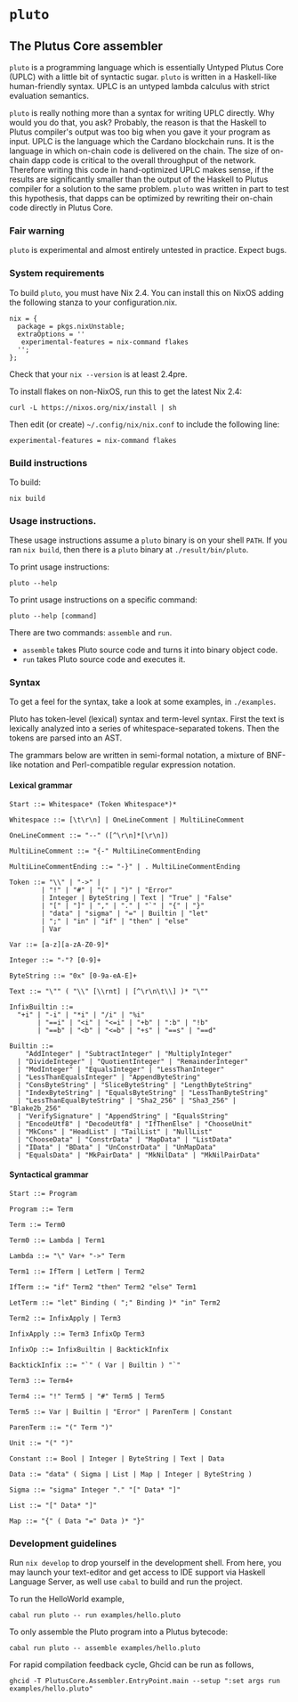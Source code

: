 # `pluto`

## The Plutus Core assembler

`pluto` is a programming language which is essentially Untyped Plutus Core (UPLC) with a little bit of syntactic sugar. `pluto` is written in a Haskell-like human-friendly syntax. UPLC is an untyped lambda calculus with strict evaluation semantics.

`pluto` is really nothing more than a syntax for writing UPLC directly. Why would you do that, you ask? Probably, the reason is that the Haskell to Plutus compiler's output was too big when you gave it your program as input. UPLC is the language which the Cardano blockchain runs. It is the language in which on-chain code is delivered on the chain. The size of on-chain dapp code is critical to the overall throughput of the network. Therefore writing this code in hand-optimized UPLC makes sense, if the results are significantly smaller than the output of the Haskell to Plutus compiler for a solution to the same problem. `pluto` was written in part to test this hypothesis, that dapps can be optimized by rewriting their on-chain code directly in Plutus Core.

### Fair warning

`pluto` is experimental and almost entirely untested in practice. Expect bugs.

### System requirements

To build `pluto`, you must have Nix 2.4. You can install this on NixOS adding the following
stanza to your configuration.nix.

```
nix = {
  package = pkgs.nixUnstable;
  extraOptions = ''
   experimental-features = nix-command flakes
  '';
};
```

Check that your `nix --version` is at least 2.4pre.

To install flakes on non-NixOS, run this to get the latest Nix 2.4:

```
curl -L https://nixos.org/nix/install | sh
```

Then edit (or create) `~/.config/nix/nix.conf` to include the following line:

```
experimental-features = nix-command flakes
```

### Build instructions

To build:

```
nix build
```

### Usage instructions.

These usage instructions assume a `pluto` binary is on your shell `PATH`. If you ran `nix build`, then there is a `pluto` binary at `./result/bin/pluto`.

To print usage instructions:

```
pluto --help
```

To print usage instructions on a specific command:

```
pluto --help [command]
```

There are two commands: `assemble` and `run`.

 * `assemble` takes Pluto source code and turns it into binary object code.
 * `run` takes Pluto source code and executes it.

### Syntax

To get a feel for the syntax, take a look at some examples, in `./examples`.

Pluto has token-level (lexical) syntax and term-level syntax. First the text is lexically analyzed into a series of whitespace-separated tokens. Then the tokens are parsed into an AST.

The grammars below are written in semi-formal notation, a mixture of BNF-like notation and Perl-compatible regular expression notation.

#### Lexical grammar

```
Start ::= Whitespace* (Token Whitespace*)*

Whitespace ::= [\t\r\n] | OneLineComment | MultiLineComment

OneLineComment ::= "--" ([^\r\n]*[\r\n])

MultiLineComment ::= "{-" MultiLineCommentEnding

MultiLineCommentEnding ::= "-}" | . MultiLineCommentEnding

Token ::= "\\" | "->" | 
        | "!" | "#" | "(" | ")" | "Error"
        | Integer | ByteString | Text | "True" | "False"
        | "[" | "]" | "," | "." | "`" | "{" | "}"
        | "data" | "sigma" | "=" | Builtin | "let"
        | ";" | "in" | "if" | "then" | "else"
        | Var

Var ::= [a-z][a-zA-Z0-9]*

Integer ::= "-"? [0-9]+

ByteString ::= "0x" [0-9a-eA-E]+

Text ::= "\"" ( "\\" [\\rnt] | [^\r\n\t\\] )* "\""

InfixBuiltin ::= 
  "+i" | "-i" | "*i" | "/i" | "%i"
       | "==i" | "<i" | "<=i" | "+b" | ":b" | "!b"
       | "==b" | "<b" | "<=b" | "+s" | "==s" | "==d"

Builtin ::=
    "AddInteger" | "SubtractInteger" | "MultiplyInteger"
  | "DivideInteger" | "QuotientInteger" | "RemainderInteger"
  | "ModInteger" | "EqualsInteger" | "LessThanInteger"
  | "LessThanEqualsInteger" | "AppendByteString"
  | "ConsByteString" | "SliceByteString" | "LengthByteString"
  | "IndexByteString" | "EqualsByteString" | "LessThanByteString"
  | "LessThanEqualByteString" | "Sha2_256" | "Sha3_256" | "Blake2b_256"
  | "VerifySignature" | "AppendString" | "EqualsString"
  | "EncodeUtf8" | "DecodeUtf8" | "IfThenElse" | "ChooseUnit"
  | "MkCons" | "HeadList" | "TailList" | "NullList"
  | "ChooseData" | "ConstrData" | "MapData" | "ListData"
  | "IData" | "BData" | "UnConstrData" | "UnMapData"
  | "EqualsData" | "MkPairData" | "MkNilData" | "MkNilPairData"
```

#### Syntactical grammar

```
Start ::= Program

Program ::= Term

Term ::= Term0

Term0 ::= Lambda | Term1

Lambda ::= "\" Var+ "->" Term

Term1 ::= IfTerm | LetTerm | Term2

IfTerm ::= "if" Term2 "then" Term2 "else" Term1

LetTerm ::= "let" Binding ( ";" Binding )* "in" Term2

Term2 ::= InfixApply | Term3

InfixApply ::= Term3 InfixOp Term3

InfixOp ::= InfixBuiltin | BacktickInfix

BacktickInfix ::= "`" ( Var | Builtin ) "`"

Term3 ::= Term4+

Term4 ::= "!" Term5 | "#" Term5 | Term5

Term5 ::= Var | Builtin | "Error" | ParenTerm | Constant

ParenTerm ::= "(" Term ")"

Unit ::= "(" ")"

Constant ::= Bool | Integer | ByteString | Text | Data

Data ::= "data" ( Sigma | List | Map | Integer | ByteString )

Sigma ::= "sigma" Integer "." "[" Data* "]"

List ::= "[" Data* "]"

Map ::= "{" ( Data "=" Data )* "}"
```

### Development guidelines

Run `nix develop` to drop yourself in the development shell. From here, you may launch your text-editor and get access to IDE support via Haskell Language Server, as well use `cabal` to build and run the project.

To run the HelloWorld example,

```
cabal run pluto -- run examples/hello.pluto
```

To only assemble the Pluto program into a Plutus bytecode:

```
cabal run pluto -- assemble examples/hello.pluto
```

For rapid compilation feedback cycle, Ghcid can be run as follows,

```
ghcid -T PlutusCore.Assembler.EntryPoint.main --setup ":set args run examples/hello.pluto"
```
